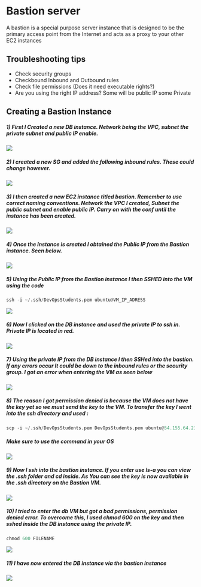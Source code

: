# Bastion server

A bastion is a special purpose server instance that is designed to be the primary access point from the Internet and acts as a proxy to your other EC2 instances

## Troubleshooting tips
- Check security groups
- Checkbound Inbound and Outbound rules
- Check file permissions (Does it need executable rights?)
- Are you using the right IP address? Some will be public IP some Private

## Creating a Bastion Instance 
##### 1) First I Created a new DB instance. Network being the VPC, subnet the private subnet and public IP enable.

![](images/bas1.png)

##### 2) I created a new SG and added the following inbound rules. These could change however.

![](images/bas2.png)

##### 3) I then created a new EC2 instance titled bastion. Remember to use correct naming conventions. Network the VPC I created, Subnet the public subnet and enable public IP. Carry on with the conf until the instance has been created.


![](images/bas3.png)

##### 4) Once the Instance is created I obtained the Public IP from the Bastion instance. Seen below.

![](images/bas4.png)

##### 5) Using the Public IP from the Bastion instance I then SSHED into the VM using the code

```python
ssh -i ~/.ssh/DevOpsStudents.pem ubuntu@VM_IP_ADRESS
```

![](images/bas5.png)

##### 6) Now I clicked on the DB instance and used the private IP to ssh in. Private IP is located in red.

![](images/bas6.png)

##### 7) Using the private IP from the DB instance I then SSHed into the bastion. If any errors occur It could be down to the inbound rules or the security group. I got an error when entering the VM as seen below

![](images/bas7.png)

##### 8) The reason I got permission denied is because the VM does not have the key yet so we must send the key to the VM. To transfer the key I went into the ssh directory and used :

```python
scp -i ~/.ssh/DevOpsStudents.pem DevOpsStudents.pem ubuntu@54.155.64.23:/home/ubuntu/.ssh/
```
##### Make sure to use the command in your OS

![](images/bas8.png)

##### 9) Now I ssh into the bastion instance. If you enter use ls-a you can view the .ssh folder and cd inside. As You can see the key is now available in the .ssh directory on the Bastion VM.

![](images/bas9.png)

##### 10) I tried to enter the db VM but got a bad permissions, permission denied error. To overcome this, I used chmod 600 on the key and then sshed inside the DB instance using the private IP.

```python
chmod 600 FILENAME
```
![](images/bas10.png)

##### 11) I have now entered the DB instance via the bastion instance

![](images/bas11.png)